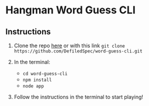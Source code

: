 # Hangman Word Guess CLI

## Instructions

1. Clone the repo [here](https://github.com/DefiledSpec/word-guess-cli) or with this link `git clone https://github.com/DefiledSpec/word-guess-cli.git`

2. In the terminal:
    * `cd word-guess-cli`
    * `npm install`
    * `node app`

3. Follow the instructions in the terminal to start playing!